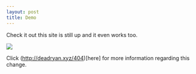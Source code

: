```yaml
---
layout: post
title: Demo
---
```


Check it out this site is still up and it even works too.

![](http://deadryan.xyz/assets/img/computer)

Click (http://deadryan.xyz/404)[here] for more information regarding this change.